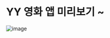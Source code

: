 # YY 영화 앱 미리보기 ~
![image](https://github.com/movie-team/YYFE/assets/113872386/7ba31c52-dbf9-4aa4-bfb1-2abb55ccebd5)
